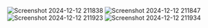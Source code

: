 ![Screenshot 2024-12-12 211838](https://github.com/user-attachments/assets/5852a334-13f0-48dc-b8d2-eea8bf05e49d)
![Screenshot 2024-12-12 211847](https://github.com/user-attachments/assets/e99e3a65-9b9d-485d-8751-3cffbe0b3815)
![Screenshot 2024-12-12 211923](https://github.com/user-attachments/assets/0638607d-03e0-429c-a1e4-738a3fb34e94)
![Screenshot 2024-12-12 211934](https://github.com/user-attachments/assets/e8c14b35-5fde-436c-9d9b-6acd2da889bb)
